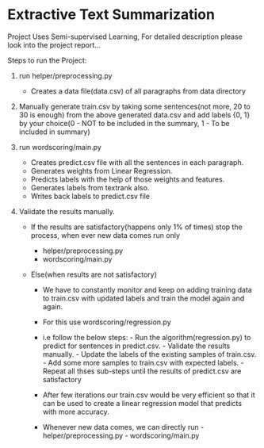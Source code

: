 # Extractive Text Summarization

Project Uses Semi-supervised Learning, For detailed description please look into the project report...


Steps to run the Project:

1) run helper/preprocessing.py
    - Creates a data file(data.csv) of all paragraphs from data directory


2) Manually generate train.csv by taking some sentences(not more,  20 to 30 is enough) from the above generated
   data.csv and add labels {0, 1} by your choice(0 - NOT to be included in the summary, 1 - To be included in summary)


3) run wordscoring/main.py
    - Creates predict.csv file with all the sentences in each paragraph.
    - Generates weights from Linear Regression.
    - Predicts labels with the help of those weights and features.
    - Generates labels from textrank also.
    - Writes back labels to predict.csv file


4) Validate the results manually.

    - If the results are satisfactory(happens only 1% of times) stop the process, when ever new data comes run only
      - helper/preprocessing.py
      - wordscoring/main.py

    - Else(when results are not satisfactory)
      - We have to constantly monitor and keep on adding training data to train.csv with updated labels and train the
           model again and again.

      - For this use wordscoring/regression.py

      - i.e follow the below steps:
            - Run the algorithm(regression.py) to predict for sentences in predict.csv.
            - Validate the results manually.
            - Update the labels of the existing samples of train.csv.
            - Add some more samples to train.csv with expected labels.
            - Repeat all thses sub-steps until the results of predict.csv are satisfactory

      - After few iterations our train.csv would be very efficient so that it can be used to create a linear regression model that predicts with more accuracy.

      - Whenever new data comes, we can directly run
            - helper/preprocessing.py
            - wordscoring/main.py